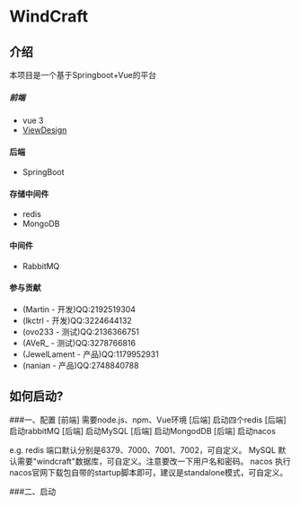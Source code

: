 # WindCraft

## 介绍
本项目是一个基于Springboot+Vue的平台
##### 前端
- vue 3
- [ViewDesign](https://www.iviewui.com/) 
#### 后端
- SpringBoot
#### 存储中间件
- redis
- MongoDB
#### 中间件
- RabbitMQ
#### 参与贡献
- (Martin - 开发)QQ:2192519304
- (lkctrl - 开发)QQ:3224644132
- (ovo233 - 测试)QQ:2136366751
- (AVeR_ - 测试)QQ:3278766816
- (JewelLament - 产品)QQ:1179952931
- (nanian - 产品)QQ:2748840788

## 如何启动?
###一、配置
[前端] 需要node.js、npm、Vue环境
[后端] 启动四个redis
[后端] 启动rabbitMQ	
[后端] 启动MySQL
[后端] 启动MongodDB	
[后端] 启动nacos

e.g. redis 端口默认分别是6379、7000、7001、7002，可自定义。
  MySQL 默认需要"windcraft"数据库，可自定义。注意要改一下用户名和密码。
  nacos 执行nacos官网下载包自带的startup脚本即可，建议是standalone模式，可自定义。

###二、启动
